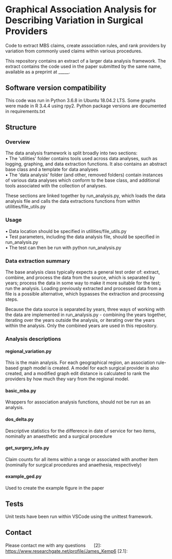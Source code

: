 # Graphical Association Analysis for Describing Variation in Surgical Providers
Code to extract MBS claims, create association rules, and rank providers by variation from commonly used claims within various procedures.<br/>

This repository contains an extract of a larger data analysis framework. The extract contains the code used in the paper submitted by the same name, available as a preprint at _____.

## Software version compatibility
This code was run in Python 3.6.8 in Ubuntu 18.04.2 LTS. Some graphs were made in R 3.4.4 using rpy2. Python package versions are documented in requirements.txt

## Structure
### Overview
The data analysis framework is split broadly into two sections:<br/>
• The 'utilities' folder contains tools used across data analyses, such as logging, graphing, and data extraction functions. It also contains an abstract base class and a template for data analyses<br/>
• The 'data analysis' folder (and other, removed folders) contain instances of various data analyses which conform to the base class, and additional tools associated with the collection of analyses.<br/>

These sections are linked together by run_analysis.py, which loads the data analysis file and calls the data extractions functions from within utilities/file_utils.py

### Usage
• Data location should be specified in utilities/file_utils.py<br/>
• Test parameters, including the data analysis file, should be specified in run_analysis.py<br/>
• The test can then be run with python run_analysis.py<br/>

### Data extraction summary
The base analysis class typically expects a general test order of: extract, combine, and process the data from the source, which is separated by years; process the data in some way to make it more suitable for the test; run the analysis. Loading previously extracted and processed data from a file is a possible alternative, which bypasses the extraction and processing steps.

Because the data source is separated by years, three ways of working with the data are implemented in run_analysis.py - combining the years together, iterating over the years outside the analysis, or iterating over the years within the analysis. Only the combined years are used in this repository.

### Analysis descriptions
#### regional_variation.py
This is the main analysis. For each geographical region, an association rule-based graph model is created. A model for each surgical provider is also created, and a modified graph edit distance is calculated to rank the providers by how much they vary from the regional model.

#### basic_mba.py
Wrappers for association analysis functions, should not be run as an analysis.

#### dos_delta.py
Descriptive statistics for the difference in date of service for two items, nominally an anaesthetic and a surgical procedure

#### get_surgery_info.py
Claim counts for all items within a range or associated with another item (nominally for surgical procedures and anaethesia, respectively)

#### example_ged.py
Used to create the example figure in the paper

## Tests
Unit tests have been run within VSCode using the unittest framework.

## Contact
Please contact me with any questions
<a href=https://au.linkedin.com/in/james-kemp-11874a93><img src=https://blog-assets.hootsuite.com/wp-content/uploads/2018/09/In-2C-54px-R.png
width = 18 height = 15 /></a>
[2]: https://www.researchgate.net/profile/James_Kemp6
[2.1]: <img src=https://www.researchgate.net/apple-touch-icon-180x180.png width=15 height=15 />